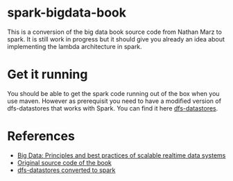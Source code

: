 # spark-bigdata-book
This is a conversion of the big data book source code from Nathan Marz to spark.
It is still work in progress but it should give you already an idea about implementing the lambda architecture in spark.

# Get it running
You should be able to get the spark code running out of the box when you use maven. However as prerequisit you need to have a modified version of dfs-datastores that works with Spark.
You can find it here [dfs-datastores](https://github.com/jschwellach/dfs-datastores/tree/spark).

# References
- [Big Data: Principles and best practices of scalable realtime data systems](http://www.amazon.com/dp/1617290343)
- [Original source code of the book](https://github.com/Big-Data-Manning/big-data-code)
- [dfs-datastores converted to spark](https://github.com/jschwellach/dfs-datastores/tree/spark)
